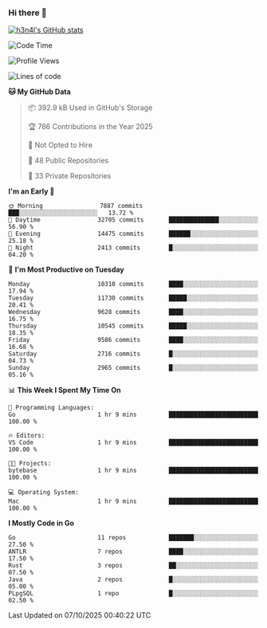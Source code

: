 ### Hi there 👋

[![h3n4l's GitHub stats](https://github-readme-stats.vercel.app/api?username=h3n4l&count_private=true&show_icons=true&theme=radical)](https://github.com/h3n4l/github-readme-stats)

<!--START_SECTION:waka-->
![Code Time](http://img.shields.io/badge/Code%20Time-2%2C313%20hrs%2053%20mins-blue)

![Profile Views](http://img.shields.io/badge/Profile%20Views-0-blue)

![Lines of code](https://img.shields.io/badge/From%20Hello%20World%20I%27ve%20Written-22.0%20million%20lines%20of%20code-blue)

**🐱 My GitHub Data** 

> 📦 392.9 kB Used in GitHub's Storage 
 > 
> 🏆 786 Contributions in the Year 2025
 > 
> 🚫 Not Opted to Hire
 > 
> 📜 48 Public Repositories 
 > 
> 🔑 33 Private Repositories 
 > 
**I'm an Early 🐤** 

```text
🌞 Morning                7887 commits        ███░░░░░░░░░░░░░░░░░░░░░░   13.72 % 
🌆 Daytime                32705 commits       ██████████████░░░░░░░░░░░   56.90 % 
🌃 Evening                14475 commits       ██████░░░░░░░░░░░░░░░░░░░   25.18 % 
🌙 Night                  2413 commits        █░░░░░░░░░░░░░░░░░░░░░░░░   04.20 % 
```
📅 **I'm Most Productive on Tuesday** 

```text
Monday                   10310 commits       ████░░░░░░░░░░░░░░░░░░░░░   17.94 % 
Tuesday                  11730 commits       █████░░░░░░░░░░░░░░░░░░░░   20.41 % 
Wednesday                9628 commits        ████░░░░░░░░░░░░░░░░░░░░░   16.75 % 
Thursday                 10545 commits       █████░░░░░░░░░░░░░░░░░░░░   18.35 % 
Friday                   9586 commits        ████░░░░░░░░░░░░░░░░░░░░░   16.68 % 
Saturday                 2716 commits        █░░░░░░░░░░░░░░░░░░░░░░░░   04.73 % 
Sunday                   2965 commits        █░░░░░░░░░░░░░░░░░░░░░░░░   05.16 % 
```


📊 **This Week I Spent My Time On** 

```text
💬 Programming Languages: 
Go                       1 hr 9 mins         █████████████████████████   100.00 % 

🔥 Editors: 
VS Code                  1 hr 9 mins         █████████████████████████   100.00 % 

🐱‍💻 Projects: 
bytebase                 1 hr 9 mins         █████████████████████████   100.00 % 

💻 Operating System: 
Mac                      1 hr 9 mins         █████████████████████████   100.00 % 
```

**I Mostly Code in Go** 

```text
Go                       11 repos            ███████░░░░░░░░░░░░░░░░░░   27.50 % 
ANTLR                    7 repos             ████░░░░░░░░░░░░░░░░░░░░░   17.50 % 
Rust                     3 repos             ██░░░░░░░░░░░░░░░░░░░░░░░   07.50 % 
Java                     2 repos             █░░░░░░░░░░░░░░░░░░░░░░░░   05.00 % 
PLpgSQL                  1 repo              █░░░░░░░░░░░░░░░░░░░░░░░░   02.50 % 
```




 Last Updated on 07/10/2025 00:40:22 UTC
<!--END_SECTION:waka-->

